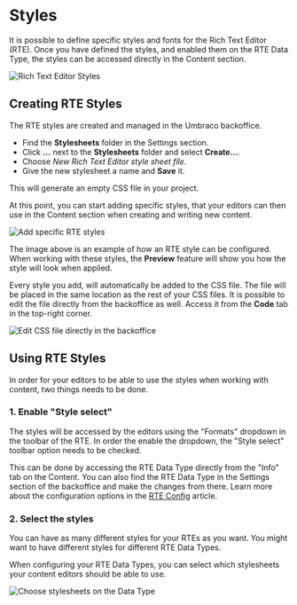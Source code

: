 # Styles

It is possible to define specific styles and fonts for the Rich Text Editor (RTE). Once you have defined the styles, and enabled them on the RTE Data Type, the styles can be accessed directly in the Content section.

![Rich Text Editor Styles](../../built-in-property-editors/rich-text-editor/images/rte-styles.png)

## Creating RTE Styles

The RTE styles are created and managed in the Umbraco backoffice.

* Find the **Stylesheets** folder in the Settings section.
* Click **...** next to the **Stylesheets** folder and select **Create...**.
* Choose _New Rich Text Editor style sheet file_.
* Give the new stylesheet a name and **Save** it.

This will generate an empty CSS file in your project.

At this point, you can start adding specific styles, that your editors can then use in the Content section when creating and writing new content.

![Add specific RTE styles](../../../../../../../10/umbraco-cms/fundamentals/backoffice/property-editors/built-in-property-editors/rich-text-editor/images/rte-create-style.png)

The image above is an example of how an RTE style can be configured. When working with these styles, the **Preview** feature will show you how the style will look when applied.

Every style you add, will automatically be added to the CSS file. The file will be placed in the same location as the rest of your CSS files. It is possible to edit the file directly from the backoffice as well. Access it from the **Code** tab in the top-right corner.

![Edit CSS file directly in the backoffice](../../../../../../../10/umbraco-cms/fundamentals/backoffice/property-editors/built-in-property-editors/rich-text-editor/images/rte-code-tab.png)

## Using RTE Styles

In order for your editors to be able to use the styles when working with content, two things needs to be done.

### 1. Enable "Style select"

The styles will be accessed by the editors using the "Formats" dropdown in the toolbar of the RTE. In order the enable the dropdown, the "Style select" toolbar option needs to be checked.

This can be done by accessing the RTE Data Type directly from the "Info" tab on the Content. You can also find the RTE Data Type in the Settings section of the backoffice and make the changes from there. Learn more about the configuration options in the [RTE Config](configuration.md) article.

### 2. Select the styles

You can have as many different styles for your RTEs as you want. You might want to have different styles for different RTE Data Types.

When configuring your RTE Data Types, you can select which stylesheets your content editors should be able to use.

![Choose stylesheets on the Data Type](../../../../../../../10/umbraco-cms/fundamentals/backoffice/property-editors/built-in-property-editors/rich-text-editor/images/rte-choose-stylesheet.png)

